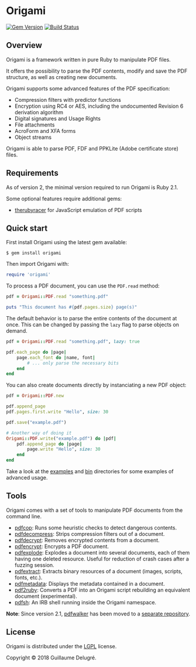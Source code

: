 Origami
=====
[![Gem Version](https://badge.fury.io/rb/origami.svg)](http://rubygems.org/gems/origami)
[![Build Status](https://secure.travis-ci.org/gdelugre/origami.svg?branch=master)](http://travis-ci.org/gdelugre/origami)

Overview
--------

Origami is a framework written in pure Ruby to manipulate PDF files.

It offers the possibility to parse the PDF contents, modify and save the PDF
structure, as well as creating new documents.

Origami supports some advanced features of the PDF specification:

* Compression filters with predictor functions
* Encryption using RC4 or AES, including the undocumented Revision 6 derivation algorithm
* Digital signatures and Usage Rights
* File attachments
* AcroForm and XFA forms
* Object streams

Origami is able to parse PDF, FDF and PPKLite (Adobe certificate store) files.

Requirements
------------

As of version 2, the minimal version required to run Origami is Ruby 2.1.

Some optional features require additional gems:

* [therubyracer][the-ruby-racer] for JavaScript emulation of PDF scripts

[the-ruby-racer]: https://rubygems.org/gems/therubyracer

Quick start
-----------

First install Origami using the latest gem available:

    $ gem install origami

Then import Origami with:

```ruby
require 'origami'
```

To process a PDF document, you can use the ``PDF.read`` method:

```ruby
pdf = Origami::PDF.read "something.pdf"

puts "This document has #{pdf.pages.size} page(s)"
```

The default behavior is to parse the entire contents of the document at once. This can be changed by passing the ``lazy`` flag to parse objects on demand.

```ruby
pdf = Origami::PDF.read "something.pdf", lazy: true

pdf.each_page do |page|
    page.each_font do |name, font|
        # ... only parse the necessary bits
    end
end
```

You can also create documents directly by instanciating a new PDF object:

```ruby
pdf = Origami::PDF.new

pdf.append_page
pdf.pages.first.write "Hello", size: 30

pdf.save("example.pdf")

# Another way of doing it
Origami::PDF.write("example.pdf") do |pdf|
    pdf.append_page do |page|
        page.write "Hello", size: 30
    end
end
```

Take a look at the [examples](examples) and [bin](bin) directories for some examples of advanced usage.

Tools
-----

Origami comes with a set of tools to manipulate PDF documents from the command line.

* [pdfcop](bin/pdfcop): Runs some heuristic checks to detect dangerous contents.
* [pdfdecompress](bin/pdfdecompress): Strips compression filters out of a document.
* [pdfdecrypt](bin/pdfdecrypt): Removes encrypted contents from a document.
* [pdfencrypt](bin/pdfencrypt): Encrypts a PDF document.
* [pdfexplode](bin/pdfexplode): Explodes a document into several documents, each of them having one deleted resource. Useful for reduction of crash cases after a fuzzing session.
* [pdfextract](bin/pdfextract): Extracts binary resources of a document (images, scripts, fonts, etc.).
* [pdfmetadata](bin/pdfmetadata): Displays the metadata contained in a document.
* [pdf2ruby](bin/pdf2ruby): Converts a PDF into an Origami script rebuilding an equivalent document (experimental).
* [pdfsh](bin/pdfsh): An IRB shell running inside the Origami namespace.

**Note**: Since version 2.1, [pdfwalker][pdfwalker-gem] has been moved to a [separate repository][pdfwalker-repo].

[pdfwalker-gem]: https://rubygems.org/gems/pdfwalker
[pdfwalker-repo]: https://github.com/gdelugre/pdfwalker

License
-------

Origami is distributed under the [LGPL](COPYING.LESSER) license.

Copyright © 2018 Guillaume Delugré.
